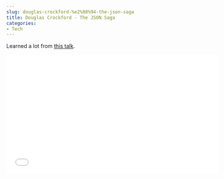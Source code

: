 ```yaml
---
slug: douglas-crockford-%e2%80%94-the-json-saga
title: Douglas Crockford - The JSON Saga
categories:
- Tech
---
```


Learned a lot from [this talk](https://www.youtube.com/watch?v=-C-JoyNuQJs).

<iframe width="560" height="315" src="//www.youtube.com/embed/-C-JoyNuQJs" frameborder="0" allowfullscreen></iframe>
